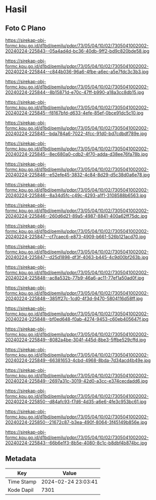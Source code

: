 # Hasil

## Foto C Plano

https://sirekap-obj-formc.kpu.go.id/d1bd/pemilu/pdpr/73/05/04/10/02/7305041002002-20240224-225843--05a4ad4d-bc36-40db-9ff2-bd9c820bde58.jpg

https://sirekap-obj-formc.kpu.go.id/d1bd/pemilu/pdpr/73/05/04/10/02/7305041002002-20240224-225844--c844b036-96a6-4fbe-a6ec-a5e7fdc3c3b3.jpg

https://sirekap-obj-formc.kpu.go.id/d1bd/pemilu/pdpr/73/05/04/10/02/7305041002002-20240224-225844--8b15871d-e70c-47ff-b990-a18a3cc8db15.jpg

https://sirekap-obj-formc.kpu.go.id/d1bd/pemilu/pdpr/73/05/04/10/02/7305041002002-20240224-225845--f8167bfd-d633-4efe-85ef-0bce91dc5c10.jpg

https://sirekap-obj-formc.kpu.go.id/d1bd/pemilu/pdpr/73/05/04/10/02/7305041002002-20240224-225845--bda784a6-7022-4fcc-91d0-bd7cdbdf789e.jpg

https://sirekap-obj-formc.kpu.go.id/d1bd/pemilu/pdpr/73/05/04/10/02/7305041002002-20240224-225845--8ec680a0-cdb2-4f70-adda-d38ee76fa78b.jpg

https://sirekap-obj-formc.kpu.go.id/d1bd/pemilu/pdpr/73/05/04/10/02/7305041002002-20240224-225846--e52efe45-3832-4c84-8d29-d5c38d0a6e78.jpg

https://sirekap-obj-formc.kpu.go.id/d1bd/pemilu/pdpr/73/05/04/10/02/7305041002002-20240224-225846--8a34d5fc-c49c-4293-a1f1-3108588b6563.jpg

https://sirekap-obj-formc.kpu.go.id/d1bd/pemilu/pdpr/73/05/04/10/02/7305041002002-20240224-225846--260d6d21-89a5-4987-8841-400a62ff75dc.jpg

https://sirekap-obj-formc.kpu.go.id/d1bd/pemilu/pdpr/73/05/04/10/02/7305041002002-20240224-225847--cf7caec6-e873-4909-b661-526b121acd70.jpg

https://sirekap-obj-formc.kpu.go.id/d1bd/pemilu/pdpr/73/05/04/10/02/7305041002002-20240224-225847--d25d1898-df3f-4063-b445-4c9d00bf263b.jpg

https://sirekap-obj-formc.kpu.go.id/d1bd/pemilu/pdpr/73/05/04/10/02/7305041002002-20240224-225848--ac8a532b-77b9-46a6-ac11-77ef1a50ad0f.jpg

https://sirekap-obj-formc.kpu.go.id/d1bd/pemilu/pdpr/73/05/04/10/02/7305041002002-20240224-225848--385ff27c-1cd0-4f3d-9470-5804116d58ff.jpg

https://sirekap-obj-formc.kpu.go.id/d1bd/pemilu/pdpr/73/05/04/10/02/7305041002002-20240224-225848--bf0ed648-f0ab-4274-9453-c60eb405647f.jpg

https://sirekap-obj-formc.kpu.go.id/d1bd/pemilu/pdpr/73/05/04/10/02/7305041002002-20240224-225849--8082a4be-304f-445d-8be3-5ffbe529cffd.jpg

https://sirekap-obj-formc.kpu.go.id/d1bd/pemilu/pdpr/73/05/04/10/02/7305041002002-20240224-225849--66381653-4cbd-4968-8bda-7d34acd4b49e.jpg

https://sirekap-obj-formc.kpu.go.id/d1bd/pemilu/pdpr/73/05/04/10/02/7305041002002-20240224-225849--2697a31c-3019-42d0-a3cc-e374cecdadd6.jpg

https://sirekap-obj-formc.kpu.go.id/d1bd/pemilu/pdpr/73/05/04/10/02/7305041002002-20240224-225850--d84afc93-f7d6-4d35-a6e6-4fe3c953bc61.jpg

https://sirekap-obj-formc.kpu.go.id/d1bd/pemilu/pdpr/73/05/04/10/02/7305041002002-20240224-225850--21672c87-b3ea-490f-8064-3f45149b856e.jpg

https://sirekap-obj-formc.kpu.go.id/d1bd/pemilu/pdpr/73/05/04/10/02/7305041002002-20240224-225843--66b6e1f3-8b5e-4080-8c1c-b8dbf4b874bc.jpg


## Metadata

| Key        | Value               |
| ---------- | ------------------- |
| Time Stamp | 2024-02-24 23:03:41 |
| Kode Dapil | 7301                |



